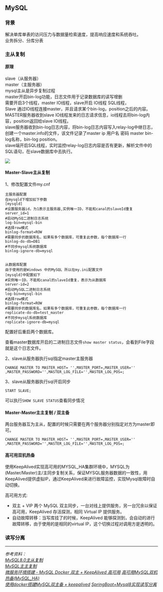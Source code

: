 ## MySQL
### 背景
解决单库单表的访问压力与数据量检索速度，提高响应速度和系统吞吐。   
业务拆分、分库分表

### 主从复制
#### 原理   
slave（从服务器）  
master（主服务器）   
mysql主从是异步复制过程   
master开启bin-log功能，日志文件用于记录数据库的读写增删  
需要开启3个线程，master IO线程，slave开启 IO线程 SQL线程，   
Slave 通过IO线程连接master，并且请求某个bin-log，position之后的内容。   
MASTER服务器收到slave IO线程发来的日志请求信息，io线程去将bin-log内容，position返回给slave IO线程。   
slave服务器收到bin-log日志内容，将bin-log日志内容写入relay-log中继日志，创建一个master.info的文件，该文件记录了master ip 用户名 密码 master bin-log名称，bin-log position。   
slave端开启SQL线程，实时监控relay-log日志内容是否有更新，解析文件中的SQL语句，在slave数据库中去执行。

![](https://gitee.com/mapc/picture-bed/raw/master/static/mysql%E4%B8%BB%E4%BB%8E%E5%A4%8D%E5%88%B6.png)

#### Master-Slave主从复制
1、修改配置文件my.cnf   
```
主服务器配置
在mysqld下增加如下参数
[mysqld]
#设置服务器id，为1表示主服务器,实例唯一ID，不能和canal的slaveId重复
server_id=1
#启动MySQ二进制日志系统
log-bin=mysql-bin
#选择row模式 
binlog-format=ROW
#需要同步的数据库名，如果有多个数据库，可重复此参数，每个数据库一行
binlog-do-db=DB1
#不同步mysql系统数据库
binlog-ignore-db=mysql
 

从数据库配置
由于使用的是Windows 中的MySQL 所以在my.ini配置文件
[mysqld]中配置如下
#实例唯一ID，不能和canal的slaveId重复，表示为从数据库
server-id=2
#启动MySQL二进制日志系统
log-bin=mysql-bin 
#选择row模式
binlog-format=ROW
#需要同步的数据库名，如果有多个数据库，可重复此参数，每个数据库一行 
replicate-do-db=test_master
#不同步mysql系统数据库
replicate-ignore-db=mysql
```
配置好后重启两个数据库。

查看master数据库开启的二进制日志文件`show master status`，会看到File字段就是这个日志文件。

2、slave从服务器执行sql指定master主服务器
```mysql
CHANGE MASTER TO MASTER_HOST= '',MASTER_PORT=,MASTER_USER='' ,MASTER_PASSWORD='',MASTER_LOG_FILE='',MASTER_LOG_POS=;
```
3、slave从服务器执行sql开启同步
```mysql
START SLAVE;
```
可以执行`SHOW SLAVE STATUS`查看同步情况

#### Master-Master主主复制 / 双主备
两台服务器互为主从，配置的时候只需要在两个服务器分别指定对方为master即可。
```mysql
CHANGE MASTER TO MASTER_HOST= '',MASTER_PORT=,MASTER_USER='' ,MASTER_PASSWORD='',MASTER_LOG_FILE='',MASTER_LOG_POS=;
```

#### 高可用双机热备
使用KeepAlived实现高可用的MYSQL_HA集群环境中，MYSQL为(Master/Master)主/主同步复制关系，保证MYSQL服务器数据的一致性，用KeepAlived提供虚拟IP，通过KeepAlived来进行故障监控，实现Mysql故障时自动切换。

高可用方式:
- 双主 + VIP 两个 MySQL 双主同步，一台对线上提供服务，另一台冗余以保证高可用，KeepAlived 存活探测，相同 Virtual IP 提供服务。
- 自动故障转移：当写库挂了的时候，KeepAlived 能够探测到，会自动的进行故障转移，由于使用的是相同的virtual IP，这个切换过程对调用方是透明的。

### 读写分离

---
*参考资料：*   
*[MySQL8.0主从复制](https://blog.csdn.net/hangdongyao/article/details/82898945)*   
*[MySQL主主复制](https://blog.csdn.net/abc6772/article/details/102276873)*   
*[微服务环境搭建 - MySQL Docker 双主 + KeepAlived 高可用](https://www.jianshu.com/p/70ca1ef79cd4)*
*[高可用MySQL双机热备(MySQL_HA)](https://blog.csdn.net/xuejiazhi/article/details/8941156)*   
*[使用docker搭建MySQL双主备 + keepalived](https://blog.csdn.net/weixin_39360124/article/details/107512142)*
*[SpringBoot+Mysql8实现读写分离](https://blog.csdn.net/weixin_44742132/article/details/110297938)*